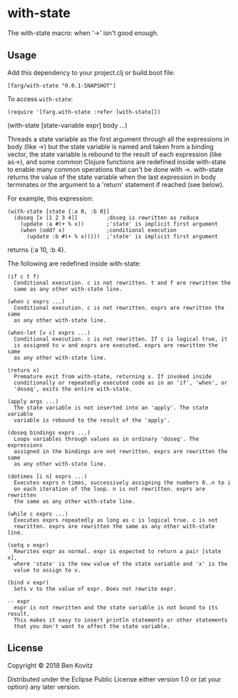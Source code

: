 # with-state

The with-state macro: when '->' isn't good enough.

## Usage

Add this dependency to your project.clj or build.boot file:

    [farg/with-state "0.0.1-SNAPSHOT"]

To access `with-state`:

    (require '[farg.with-state :refer [with-state]])

(with-state [state-variable expr]
  body ...)

Threads a state variable as the first argument through all the expressions
in body (like ->) but the state variable is named and taken from a binding
vector, the state variable is rebound to the result of each expression (like
as->), and some common Clojure functions are redefined inside with-state to
enable many common operations that can't be done with ->. with-state returns
the value of the state variable when the last expression in body terminates or
the argument to a 'return' statement if reached (see below).

For example, this expression:

    (with-state [state {:a 0, :b 0}]
      (doseq [x [1 2 3 4]]         ;doseq is rewritten as reduce
        (update :a #(+ % x))       ;'state' is implicit first argument
        (when (odd? x)             ;conditional execution
          (update :b #(+ % x)))))  ;'state' is implicit first argument

  returns {:a 10, :b 4}.

  The following are redefined inside with-state:

    (if c t f)
      Conditional execution. c is not rewritten. t and f are rewritten the
      same as any other with-state line.

    (when c exprs ...)
      Conditional execution. c is not rewritten. exprs are rewritten the same
      as any other with-state line.

    (when-let [v c] exprs ...)
      Conditional execution. c is not rewritten. If c is logical true, it
      is assigned to v and exprs are executed. exprs are rewritten the same
      as any other with-state line.

    (return x)
      Premature exit from with-state, returning x. If invoked inside
      conditionally or repeatedly executed code as in an 'if', 'when', or
      'doseq', exits the entire with-state.

    (apply args ...)
      The state variable is not inserted into an 'apply'. The state variable
      variable is rebound to the result of the 'apply'.

    (doseq bindings exprs ...)
      Loops variables through values as in ordinary 'doseq'. The expressions
      assigned in the bindings are not rewritten. exprs are rewritten the same
      as any other with-state line.

    (dotimes [i n] exprs ...)
      Executes exprs n times, successively assigning the numbers 0..n to i
      on each iteration of the loop. n is not rewritten. exprs are rewritten
      the same as any other with-state line.

    (while c exprs ...)
      Executes exprs repeatedly as long as c is logical true. c is not
      rewritten. exprs are rewritten the same as any other with-state line.

    (setq v expr)
      Rewrites expr as normal. expr is expected to return a pair [state x],
      where 'state' is the new value of the state variable and 'x' is the
      value to assign to v.

    (bind v expr)
      Sets v to the value of expr. Does not rewrite expr.

    -- expr
      expr is not rewritten and the state variable is not bound to its result.
      This makes it easy to insert println statements or other statements
      that you don't want to affect the state variable.

## License

Copyright © 2018 Ben Kovitz

Distributed under the Eclipse Public License either version 1.0 or (at
your option) any later version.
